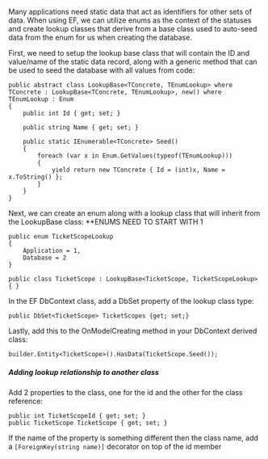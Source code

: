 Many applications need static data that act as identifiers for other sets of data. When using EF, we can utilize enums as the context of the statuses and create lookup classes that derive from a base class used to auto-seed data from the enum for us when creating the database.

First, we need to setup the lookup base class that will contain the ID and value/name of the static data record, along with a generic method that can be used to seed the database with all values from code:

```
public abstract class LookupBase<TConcrete, TEnumLookup> where TConcrete : LookupBase<TConcrete, TEnumLookup>, new() where TEnumLookup : Enum
{
    public int Id { get; set; }

    public string Name { get; set; }

    public static IEnumerable<TConcrete> Seed()
    {
        foreach (var x in Enum.GetValues(typeof(TEnumLookup)))
        {
            yield return new TConcrete { Id = (int)x, Name = x.ToString() };
        }
    }
}
```

Next, we can create an enum along with a lookup class that will inherit from the LookupBase class:
**ENUMS NEED TO START WITH 1

```
public enum TicketScopeLookup
{
    Application = 1, 
    Database = 2
}

public class TicketScope : LookupBase<TicketScope, TicketScopeLookup>
{ }
```

In the EF DbContext class, add a DbSet property of the lookup class type:

```
public DbSet<TicketScope> TicketScopes {get; set;}
```

Lastly, add this to the OnModelCreating method in your DbContext derived class:

```
builder.Entity<TicketScope>().HasData(TicketScope.Seed());
```

##### Adding lookup relationship to another class
Add 2 properties to the class, one for the id and the other for the class reference:

```
public int TicketScopeId { get; set; } 
public TicketScope TicketScope { get; set; }
```

If the name of the property is something different then the class name, add a `[ForeignKey(string name)]` decorator on top of the id member